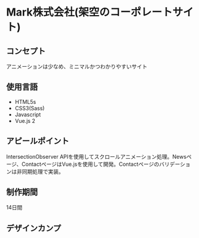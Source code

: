    <h1>Mark株式会社(架空のコーポレートサイト)</h1>
    <h2>コンセプト</h2>
    <p>アニメーションは少なめ、ミニマルかつわかりやすいサイト</p>
    <h2>使用言語</h2>
    <ul>
        <li>HTML5s</li>
        <li>CSS3(Sass)</li>
        <li>Javascript</li>
        <li>Vue.js 2</li>
    </ul>
    <h2>アピールポイント</h2>
    <p>IntersectionObserver APIを使用してスクロールアニメーション処理。Newsページ、ContactページはVue.jsを使用して開発。Contactページのバリデーションは非同期処理で実装。</p>
    <h2>制作期間</h2>
    <p>14日間</p>
    <h2>デザインカンプ</h2>
    <p></p>
